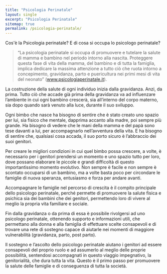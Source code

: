 ```yaml
---
title: "Psicologia Perinatale"
layout: single
excerpt: "Psicologia Perinatale"
sitemap: true
permalink: /psicologia-perinatale/
---
```

Cos'è la Psicologia perinatale? E di cosa si occupa lo psicologo perinatale?

> “La psicologia perinatale si occupa di promuovere e tutelare la salute di mamma e bambino nel periodo intorno alla nascita. Proteggere questa fase di vita della mamma, del bambino e di tutta la famiglia, implica dedicare la massima attenzione a tutto ciò che ruota intorno a concepimento, gravidanza, parto e puericultura nei primi mesi di vita del neonato” (www.psicologiaperinatale.it).

La costruzione della salute di ogni individuo inizia dalla gravidanza. Anzi, da prima. Tutto ciò che accade già prima della gravidanza va ad influenzare l’ambiente in cui ogni bambino crescerà, sia all’interno del corpo materno, sia dopo quando sarà venuto alla luce, durante il suo sviluppo.

Ogni bimbo che nasce ha bisogno di sentire che è stato creato uno spazio per lui, sia fisico che mentale, dapprima accanto alla madre, poi sempre più grande. Ha bisogno di vedere che le mani della mamma e del papà sono tese davanti a lui, per accompagnarlo nell’avventura della vita. E ha bisogno di sentire che, qualsiasi cosa accada, il suo porto sicuro è l’abbraccio dei suoi genitori. 

Per creare le migliori condizioni in cui quel bimbo possa crescere, a volte, è necessario per i genitori prendersi un momento e uno spazio tutto per loro, dove possano elaborare le piccole e grandi difficoltà di questo importantissimo momento evolutivo. Non sempre è facile e non sempre è scontato occuparsi di un bambino, ma a volte basta poco per circondare le famiglie di nuova speranza, entusiasmo e forza per andare avanti.

Accompagnare le famiglie nel percorso di crescita è il compito principale dello psicologo perinatale, perché permette di promuovere la salute fisica e psichica sia dei bambini che dei genitori, permettendo loro di vivere al meglio la propria vita familiare e sociale. 

Fin dalla gravidanza o da prima di essa è possibile rivolgersi ad uno psicologo perinatale, ottenendo supporto e informazioni utili, che permettano alla donna e alla famiglia di effettuare scelte consapevoli e di trovare una rete di sostegno capace di aiutarle nei momenti di maggiore vulnerabilità (gravidanza, parto, post parto).

Il sostegno e l’ascolto dello psicologo perinatale aiutano i genitori ad essere consapevoli del proprio ruolo e ad assumerlo al meglio delle proprie possibilità, sentendosi accompagnati in questo viaggio impegnativo, la genitorialità, che dura tutta la vita. Questo è il primo passo per promuovere la salute delle famiglie e di conseguenza di tutta la società.